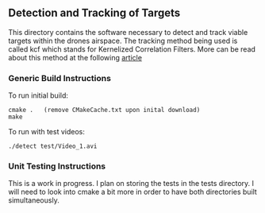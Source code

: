 ## Detection and Tracking of Targets ##

This directory contains the software necessary to detect and track viable targets
within the drones airspace. The tracking method being used is called kcf which
stands for Kernelized Correlation Filters. More can be read about this method
at the following [article](https://www.learnopencv.com/object-tracking-using-opencv-cpp-python/)


### Generic Build Instructions ###

To run initial build:
    
    cmake .   (remove CMakeCache.txt upon inital download)
    make

To run with test videos:
    
    ./detect test/Video_1.avi


### Unit Testing Instructions ###

This is a work in progress. I plan on storing the tests in the tests directory.
I will need to look into cmake a bit more in order to have both directories built
simultaneously.
